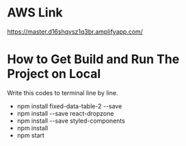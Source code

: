 # AWS Link
https://master.d16shqvsz1q3br.amplifyapp.com/

# How to Get Build and Run The Project on Local
Write this codes to terminal line by line.

- npm install fixed-data-table-2 --save
- npm install --save react-dropzone
- npm install --save styled-components
- npm install
- npm start
